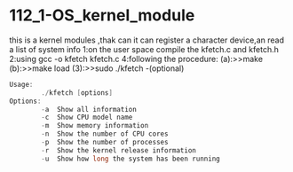 # 112_1-OS_kernel_module

this is a kernel modules ,thak can it can register a character device,an read a list of system info
1:on the user space compile the kfetch.c and kfetch.h 
2:using gcc -o kfetch kfetch.c
4:following the procedure:
(a):>>make
(b):>>make load
(3):>>sudo ./kfetch -(optional)
```.c
Usage:
        ./kfetch [options]
Options:
        -a  Show all information
        -c  Show CPU model name
        -m  Show memory information
        -n  Show the number of CPU cores
        -p  Show the number of processes
        -r  Show the kernel release information
        -u  Show how long the system has been running
```
